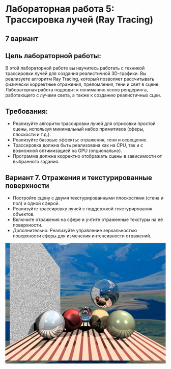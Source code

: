 # Лабораторная работа 5: Трассировка лучей (Ray Tracing)
## **7 вариант**

## Цель лабораторной работы:

В этой лабораторной работе вы научитесь работать с техникой трассировки лучей для создания реалистичной 3D-графики. Вы реализуете алгоритм Ray Tracing, который позволяет рассчитывать физически корректные отражения, преломления, тени и свет в сцене. Лабораторная работа подводит к пониманию основ рендеринга, работающего с лучами света, а также к созданию реалистичных сцен.

## Требования:
- Реализуйте алгоритм трассировки лучей для отрисовки простой сцены, используя минимальный набор примитивов (сферы, плоскости и т.д.).
- Реализуйте базовые эффекты: отражения, тени и освещение.
- Трассировка должна быть реализована как на CPU, так и с возможной оптимизацией на GPU (опционально).
- Программа должна корректно отображать сцены в зависимости от выбранного задания.


## Вариант 7. Отражения и текстурированные поверхности
- Постройте сцену с двумя текстурированными плоскостями (стена и пол) и одной сферой.
- Реализуйте трассировку лучей с поддержкой текстурирования объектов.
- Включите отражения на сфере и учтите отраженные текстуры на её поверхности.
- Дополнительно: Реализуйте управление зеркальностью поверхности сферы для изменения интенсивности отражений.

![alt text](assets/mirror_out.png)